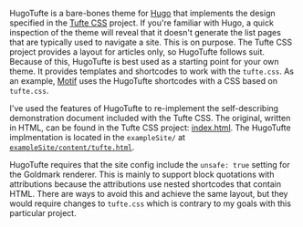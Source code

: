 HugoTufte is a bare-bones theme for [Hugo](https://gohugo.io/) that implements the design specified in the [Tufte CSS](https://github.com/edwardtufte/tufte-css) project. If you're familiar with Hugo, a quick inspection of the theme will reveal that it doesn't generate the list pages that are typically used to navigate a site. This is on purpose. The Tufte CSS project provides a layout for articles only, so HugoTufte follows suit. Because of this, HugoTufte is best used as a starting point for your own theme. It provides templates and shortcodes to work with the `tufte.css`. As an example, [Motif](https://github.com/kevinkenan/motif) uses the HugoTufte shortcodes with a CSS based on `tufte.css`.

I've used the features of HugoTufte to re-implement the self-describing demonstration document included with the Tufte CSS. The original, written in HTML, can be found in the Tufte CSS project: [index.html](https://github.com/edwardtufte/tufte-css/blob/gh-pages/index.html). The HugoTufte implmentation is located in the `exampleSite/` at [`exampleSite/content/tufte.html`](https://github.com/kevinkenan/hugotufte/blob/main/exampleSite/content/tufte.html).

HugoTufte requires that the site config include the `unsafe: true` setting for the Goldmark renderer. This is mainly to support block quotations with attributions because the attributions use nested shortcodes that contain HTML. There are ways to avoid this and achieve the same layout, but they would require changes to `tufte.css` which is contrary to my goals with this particular project. 
